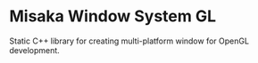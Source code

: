 # Misaka Window System GL
Static C++ library for creating multi-platform window for OpenGL development.
